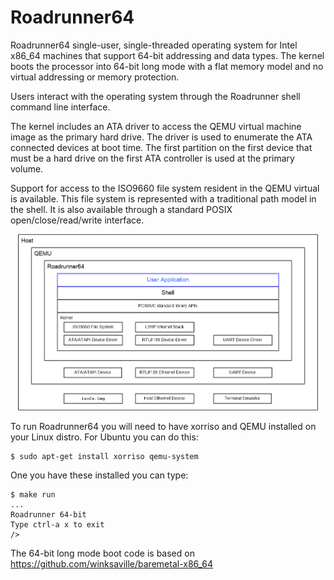 # Roadrunner64


Roadrunner64 single-user, single-threaded operating system for Intel x86_64
machines that support 64-bit addressing and data types.  The kernel boots
the processor into 64-bit long mode with a flat memory model and no virtual
addressing or memory protection.

Users interact with the operating system through the Roadrunner shell
command line interface.

The kernel includes an ATA driver to access the QEMU virtual machine image
as the primary hard drive.  The driver is used to enumerate the ATA
connected devices at boot time.  The first partition on the first device
that must be a hard drive on the first ATA controller is used at the
primary volume.

Support for access to the ISO9660 file system resident in the QEMU virtual
is available.  This file system is represented with a traditional path
model in the shell.  It is also available through a standard POSIX
open/close/read/write interface.

<p align="center"><img width="480px" src="doc/Roadrunner64.png"></p>

To run Roadrunner64 you will need to have xorriso and QEMU installed on
your Linux distro.  For Ubuntu you can do this:

```
$ sudo apt-get install xorriso qemu-system
```

One you have these installed you can type:

```
$ make run
...
Roadrunner 64-bit
Type ctrl-a x to exit
/>
```

The 64-bit long mode boot code is based on
https://github.com/winksaville/baremetal-x86_64
